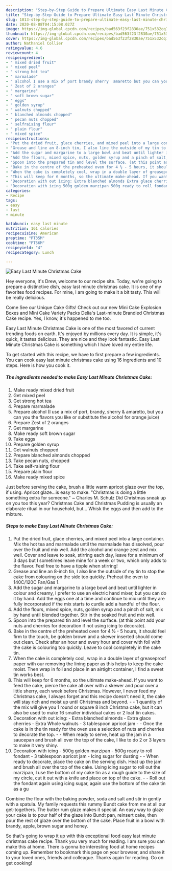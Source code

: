 ```yaml
---
description: "Step-by-Step Guide to Prepare Ultimate Easy Last Minute Christmas Cake"
title: "Step-by-Step Guide to Prepare Ultimate Easy Last Minute Christmas Cake"
slug: 1013-step-by-step-guide-to-prepare-ultimate-easy-last-minute-christmas-cake
date: 2020-08-08T04:15:08.027Z
image: https://img-global.cpcdn.com/recipes/bad563f23f2830ae/751x532cq70/easy-last-minute-christmas-cake-recipe-main-photo.jpg
thumbnail: https://img-global.cpcdn.com/recipes/bad563f23f2830ae/751x532cq70/easy-last-minute-christmas-cake-recipe-main-photo.jpg
cover: https://img-global.cpcdn.com/recipes/bad563f23f2830ae/751x532cq70/easy-last-minute-christmas-cake-recipe-main-photo.jpg
author: Nathaniel Collier
ratingvalue: 4.6
reviewcount: 4
recipeingredient:
- " mixed dried fruit"
- " mixed peel"
- " strong hot tea"
- " marmalade"
- " alcohol I use a mix of port brandy sherry  amaretto but you can you the flavors you like or substitute the alcohol for orange juice"
- " Zest of 2 oranges"
- " margarine"
- " soft brown sugar"
- " eggs"
- " golden syrup"
- " walnuts chopped"
- " blanched almonds chopped"
- " pecan nuts chopped"
- " selfraising flour"
- " plain flour"
- " mixed spice"
recipeinstructions:
- "Put the dried fruit, glace cherries, and mixed peel into a large container. Mix the hot tea and marmalade until the marmalade has dissolved, pour over the fruit and mix well. Add the alcohol and orange zest and mix well. Cover and leave to soak, stirring each day, leave for a minimum of 3 days but I sometimes leave mine for a week or two, which only adds to the flavor. Feel free to have a tipple when stirring!"
- "Grease and line an 8-inch tin, I also line the outside of my tin to stop the cake from colouring on the side too quickly. Preheat the oven to 140C/120C Fan/Gas 1."
- "Add the sugar and margarine to a large bowl and beat until lighter in colour and creamy, I prefer to use an electric hand mixer, but you can do it by hand. Add the eggs one at a time and continue to mix until they are fully incorporated if the mix starts to curdle add a handful of the flour."
- "Add the flours, mixed spice, nuts, golden syrup and a pinch of salt, mix by hand until blended together. Stir in the soaked fruit and mix well."
- "Spoon into the prepared tin and level the surface. (at this point add your nuts and cherries for decoration if not using icing to decorate)."
- "Bake in the centre of the preheated oven for 4 ½ - 5 hours, it should feel firm to the touch, be golden brown and a skewer inserted should come out clean. Check after an hour and every hour and cover with foil with the cake is colouring too quickly. Leave to cool completely in the cake tin."
- "When the cake is completely cool, wrap in a double layer of greaseproof paper with our removing the lining paper as this helps to keep the cake moist. Then wrap in foil and place in an airtight container, I find a sweet tin works best."
- "This will keep for 6 months, so the ultimate make-ahead. If you want to feed the cake, pierce the cake all over with a skewer and pour over a little sherry, each week before Christmas. However, I never feed my Christmas cake, I always forget and this recipe doesn’t need it, the cake will stay rich and moist up until Christmas and beyond.   1 quantity of the mix will give you 1 round or square 8 inch Christma cake, but it can also be used to make 16 smaller individual cakes or 2 loaf tin cakes."
- "Decoration with out icing: Extra blanched almonds Extra glace cherries Extra Whole walnuts 3 tablespoon apricot jam  Once the cake is in the tin ready for the oven use a selection of nuts and cherries to decorate the top.  When ready to serve, heat up the jam in a saucepan and brush all over the top of the cake, I like to do 2 or 3 layers to make it very shiny."
- "Decoration with icing 500g golden marzipan 500g ready to roll fondant 3 tablespoon apricot jam Icing sugar for dusting  When ready to decorate, place the cake on the serving dish. Heat up the jam and brush all over the top of the cake. Using icing sugar to roll out the marzipan, I use the bottom of my cake tin as a rough guide to the size of my circle, cut it out with a knife and place on top of the cake.  Roll out the fondant again using icing sugar, again use the bottom of the cake tin as a gu"
categories:
- Recipe
tags:
- easy
- last
- minute

katakunci: easy last minute 
nutrition: 161 calories
recipecuisine: American
preptime: "PT35M"
cooktime: "PT56M"
recipeyield: "4"
recipecategory: Lunch

---
```



![Easy Last Minute Christmas Cake](https://img-global.cpcdn.com/recipes/bad563f23f2830ae/751x532cq70/easy-last-minute-christmas-cake-recipe-main-photo.jpg)

Hey everyone, it's Drew, welcome to our recipe site. Today, we're going to prepare a distinctive dish, easy last minute christmas cake. It is one of my favorites food recipes. For mine, I am going to make it a bit tasty. This will be really delicious.

Come See our Unique Cake Gifts! Check out our new Mini Cake Explosion Boxes and Mini Cake Variety Packs Delia&#39;s Last-minute Brandied Christmas Cake recipe. Yes, I know, it&#39;s happened to me too.

Easy Last Minute Christmas Cake is one of the most favored of current trending foods on earth. It's enjoyed by millions every day. It is simple, it's quick, it tastes delicious. They are nice and they look fantastic. Easy Last Minute Christmas Cake is something which I have loved my entire life.


To get started with this recipe, we have to first prepare a few ingredients. You can cook easy last minute christmas cake using 16 ingredients and 10 steps. Here is how you cook it.

<!--inarticleads1-->

##### The ingredients needed to make Easy Last Minute Christmas Cake:

1. Make ready  mixed dried fruit
1. Get  mixed peel
1. Get  strong hot tea
1. Prepare  marmalade
1. Prepare  alcohol (I use a mix of port, brandy, sherry &amp; amaretto, but you can you the flavors you like or substitute the alcohol for orange juice)
1. Prepare  Zest of 2 oranges
1. Get  margarine
1. Make ready  soft brown sugar
1. Take  eggs
1. Prepare  golden syrup
1. Get  walnuts chopped
1. Prepare  blanched almonds chopped
1. Take  pecan nuts, chopped
1. Take  self-raising flour
1. Prepare  plain flour
1. Make ready  mixed spice


Just before serving the cake, brush a little warm apricot glaze over the top, if using. Apricot glaze…is easy to make. &#34;Christmas is doing a little something extra for someone.&#34; ~ Charles M. Schulz Did Christmas sneak up on you too this year? Christmas Cake and Christmas Pudding is usually an elaborate ritual in our household, but… Whisk the eggs and then add to the mixture. 

<!--inarticleads2-->

##### Steps to make Easy Last Minute Christmas Cake:

1. Put the dried fruit, glace cherries, and mixed peel into a large container. Mix the hot tea and marmalade until the marmalade has dissolved, pour over the fruit and mix well. Add the alcohol and orange zest and mix well. Cover and leave to soak, stirring each day, leave for a minimum of 3 days but I sometimes leave mine for a week or two, which only adds to the flavor. Feel free to have a tipple when stirring!
1. Grease and line an 8-inch tin, I also line the outside of my tin to stop the cake from colouring on the side too quickly. Preheat the oven to 140C/120C Fan/Gas 1.
1. Add the sugar and margarine to a large bowl and beat until lighter in colour and creamy, I prefer to use an electric hand mixer, but you can do it by hand. Add the eggs one at a time and continue to mix until they are fully incorporated if the mix starts to curdle add a handful of the flour.
1. Add the flours, mixed spice, nuts, golden syrup and a pinch of salt, mix by hand until blended together. Stir in the soaked fruit and mix well.
1. Spoon into the prepared tin and level the surface. (at this point add your nuts and cherries for decoration if not using icing to decorate).
1. Bake in the centre of the preheated oven for 4 ½ - 5 hours, it should feel firm to the touch, be golden brown and a skewer inserted should come out clean. Check after an hour and every hour and cover with foil with the cake is colouring too quickly. Leave to cool completely in the cake tin.
1. When the cake is completely cool, wrap in a double layer of greaseproof paper with our removing the lining paper as this helps to keep the cake moist. Then wrap in foil and place in an airtight container, I find a sweet tin works best.
1. This will keep for 6 months, so the ultimate make-ahead. If you want to feed the cake, pierce the cake all over with a skewer and pour over a little sherry, each week before Christmas. However, I never feed my Christmas cake, I always forget and this recipe doesn’t need it, the cake will stay rich and moist up until Christmas and beyond. -   - 1 quantity of the mix will give you 1 round or square 8 inch Christma cake, but it can also be used to make 16 smaller individual cakes or 2 loaf tin cakes.
1. Decoration with out icing: - Extra blanched almonds - Extra glace cherries - Extra Whole walnuts - 3 tablespoon apricot jam -  - Once the cake is in the tin ready for the oven use a selection of nuts and cherries to decorate the top. -  - When ready to serve, heat up the jam in a saucepan and brush all over the top of the cake, I like to do 2 or 3 layers to make it very shiny.
1. Decoration with icing - 500g golden marzipan - 500g ready to roll fondant - 3 tablespoon apricot jam - Icing sugar for dusting -  - When ready to decorate, place the cake on the serving dish. Heat up the jam and brush all over the top of the cake. Using icing sugar to roll out the marzipan, I use the bottom of my cake tin as a rough guide to the size of my circle, cut it out with a knife and place on top of the cake. -  - Roll out the fondant again using icing sugar, again use the bottom of the cake tin as a gu


Combine the flour with the baking powder, soda and salt and stir in gently with a spatula. My family requests this rummy Bundt cake from me at all our get-togethers. The butter rum glaze makes it special. An easy way to glaze your cake is to pour half of the glaze into Bundt pan, reinsert cake, then pour the rest of glaze over the bottom of the cake. Place fruit in a bowl with brandy, apple, brown sugar and honey. 

So that's going to wrap it up with this exceptional food easy last minute christmas cake recipe. Thank you very much for reading. I am sure you can make this at home. There is gonna be interesting food at home recipes coming up. Remember to bookmark this page on your browser, and share it to your loved ones, friends and colleague. Thanks again for reading. Go on get cooking!

